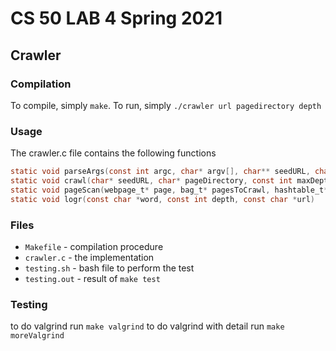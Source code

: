 # CS 50 LAB 4 Spring 2021 
## Crawler

### Compilation

To compile, simply `make`.
To run, simply `./crawler url pagedirectory depth`

### Usage
The crawler.c file contains the following functions
```c
static void parseArgs(const int argc, char* argv[], char** seedURL, char** pageDirectory, int* maxDepth);
static void crawl(char* seedURL, char* pageDirectory, const int maxDepth);
static void pageScan(webpage_t* page, bag_t* pagesToCrawl, hashtable_t* pagesSeen);
static void logr(const char *word, const int depth, const char *url)
```

### Files

* `Makefile` - compilation procedure
* `crawler.c` - the implementation
* `testing.sh` - bash file to perform the test 
* `testing.out` - result of `make test`

### Testing 

to do valgrind run `make valgrind`
to do valgrind with detail run `make moreValgrind`

